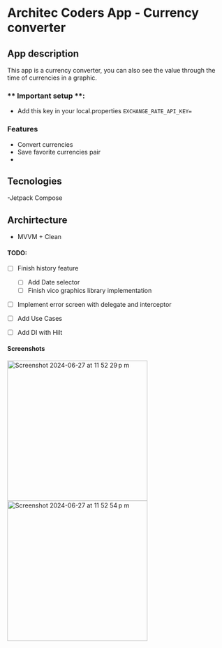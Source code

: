 # Architec Coders App - Currency converter 

## App description
This app is a currency converter, you can also see the value through the time of currencies in a graphic.
### ** Important setup **:
- Add this key in your  local.properties  `EXCHANGE_RATE_API_KEY= `


### Features
- Convert currencies
- Save favorite currencies pair
- 

## Tecnologies
-Jetpack Compose


## Archirtecture
- MVVM + Clean 

#### TODO:
- [ ] Finish history feature
	- [ ] Add Date selector
	- [ ] Finish vico graphics library implementation 
- [ ] Implement error screen with delegate and interceptor
- [ ] Add Use Cases
- [ ] Add DI with Hilt





#### Screenshots

<img width="321" alt="Screenshot 2024-06-27 at 11 52 29 p m" src="https://github.com/pio777/Architect-Coders_CurrencyApp/assets/10893311/a087ab9b-0446-47f2-ac7f-7f283f1850b8">
<img width="321" alt="Screenshot 2024-06-27 at 11 52 54 p m" src="https://github.com/pio777/Architect-Coders_CurrencyApp/assets/10893311/2c998d29-dadb-4c49-a69d-2ed1d0a02d3a">
